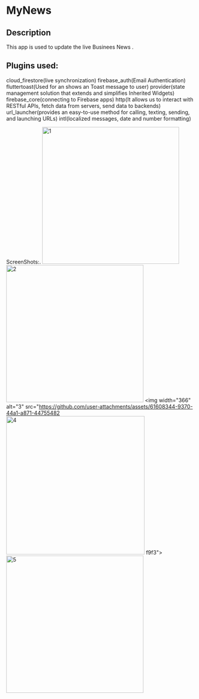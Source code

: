 # MyNews

## Description

This app is used to update the live Businees News .

## Plugins used:

  cloud_firestore(live synchronization)
  firebase_auth(Email Authentication)
  fluttertoast(Used for an shows an Toast message to user)
  provider(state management solution that extends and simplifies Inherited Widgets)
  firebase_core(connecting to Firebase apps)
  http(It allows us to interact with RESTful APIs, fetch data from servers, send data to backends)
  url_launcher(provides an easy-to-use method for calling, texting, sending, and launching URLs)
  intl(localized messages, date and number formatting)

ScreenShots:.
<img width="365" alt="1" src="https://github.com/user-attachments/assets/6eb99547-ccb5-4d22-825d-5ee68e97a03e">
<img width="366" alt="2" src="https://github.com/user-attachments/assets/dbaa4f1f-059a-4597-be0d-47d540eb4ded">
<img width="366" alt="3" src="https://github.com/user-attachments/assets/61608344-9370-44a1-a871-44755482<img width="369" alt="4" src="https://github.com/user-attachments/assets/f41df0b6-e6bc-45b3-a0e2-03b76d6ad469">
f9f3">
<img width="366" alt="5" src="https://github.com/user-attachments/assets/f4f51b4a-9768-42ed-a8fd-6cc289575781">

